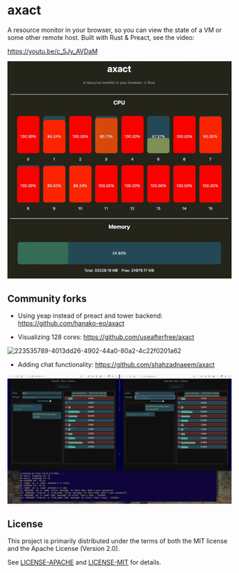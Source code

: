 # axact

A resource monitor in your browser, so you can view the state of a VM or
some other remote host. Built with Rust & Preact, see the video:

https://youtu.be/c_5Jy_AVDaM

![example-screenrec.gif](./assets/example-screenrec.gif)

## Community forks

  - Using yeap instead of preact and tower backend: <https://github.com/hanako-eo/axact>

  - Visualizing 128 cores: <https://github.com/useafterfree/axact>
<img width="1887" alt="223535789-4013dd26-4902-44a0-80a2-4c22f0201a62" src="https://user-images.githubusercontent.com/35079898/223571760-ff375188-44a8-46da-a16a-8ff8731bc5e1.png">

  - Adding chat functionality: <https://github.com/shahzadnaeem/axact>
<img width="1200" src="https://raw.githubusercontent.com/shahzadnaeem/axact/main/doc/WithChat.png">

## License

This project is primarily distributed under the terms of both the MIT license
and the Apache License (Version 2.0).

See [LICENSE-APACHE](LICENSE-APACHE) and [LICENSE-MIT](LICENSE-MIT) for details.
